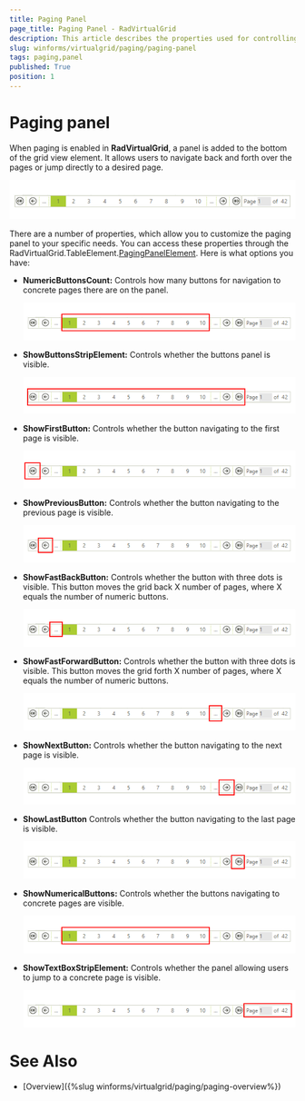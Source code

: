 ```yaml
---
title: Paging Panel
page_title: Paging Panel - RadVirtualGrid
description: This article describes the properties used for controlling the layout of the paging panel.
slug: winforms/virtualgrid/paging/paging-panel
tags: paging,panel
published: True
position: 1
---
```


# Paging panel


When paging is enabled in __RadVirtualGrid__, a panel is added to the bottom of the grid view element. It allows users to navigate back and forth over the pages or jump directly to a desired page.

![WinForms RadVirtualGrid Paging Panel](images/gridview-paging-panel001.png)

There are a number of properties, which allow you to customize the paging panel to your specific needs. You can access these properties through the RadVirtualGrid.TableElement.[PagingPanelElement](https://docs.telerik.com/devtools/winforms/api/telerik.wincontrols.ui.virtualgridpagingpanelelement#properties). Here is what options you have:

* __NumericButtonsCount:__ Controls how many buttons for navigation to concrete pages there are on the panel.
 
    ![WinForms RadVirtualGrid NumericButtonsCount](images/gridview-paging-panel002.png)

* __ShowButtonsStripElement:__ Controls whether the buttons panel is visible.

    ![WinForms RadVirtualGrid ShowButtonsStripElement](images/gridview-paging-panel003.png)

* __ShowFirstButton:__ Controls whether the button navigating to the first page is visible.

    ![WinForms RadVirtualGrid ShowFirstButton](images/gridview-paging-panel006.png)

* __ShowPreviousButton:__ Controls whether the button navigating to the previous page is visible.

    ![WinForms RadVirtualGrid ShowPreviousButton](images/gridview-paging-panel009.png)

* __ShowFastBackButton:__ Controls whether the button with three dots is visible. This button moves the grid back X number of pages, where X equals the number of numeric buttons.
 
    ![WinForms RadVirtualGrid ShowFastBackButton](images/gridview-paging-panel004.png)

* __ShowFastForwardButton:__ Controls whether the button with three dots is visible. This button moves the grid forth X number of pages, where X equals the number of numeric buttons.

    ![WinForms RadVirtualGrid ShowFastForwardButton](images/gridview-paging-panel005.png)

* __ShowNextButton:__ Controls whether the button navigating to the next page is visible. 

    ![WinForms RadVirtualGrid ShowNextButton](images/gridview-paging-panel008.png)

* __ShowLastButton__ Controls whether the button navigating to the last page is visible.

    ![WinForms RadVirtualGrid ShowLastButton](images/gridview-paging-panel007.png)

* __ShowNumericalButtons:__ Controls whether the buttons navigating to concrete pages are visible. 
  
    ![WinForms RadVirtualGrid ShowNumericalButtons](images/gridview-paging-panel002.png)

* __ShowTextBoxStripElement:__ Controls whether the panel allowing users to jump to a concrete page is visible.

    ![WinForms RadVirtualGrid ShowTextBoxStripElement](images/gridview-paging-panel010.png)

# See Also
* [Overview]({%slug winforms/virtualgrid/paging/paging-overview%})

